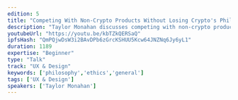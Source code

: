 ```yaml
---
edition: 5
title: "Competing With Non-Crypto Products Without Losing Crypto's Philosophies"
description: "Taylor Monahan discusses competing with non-crypto products and keeping crypto's philosophies in place."
youtubeUrl: "https://youtu.be/kbTZkQERSaQ"
ipfsHash: "QmPQjwDsW3i2BAvDPb6zGrcKSHUU5Kcw64JNZNq6Jy6yL1"
duration: 1189
expertise: "Beginner"
type: "Talk"
track: "UX & Design"
keywords: ['philosophy','ethics','general']
tags: ['UX & Design']
speakers: ['Taylor Monahan']
---
```

